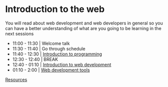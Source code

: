 # Introduction to the web
You will read about web development and web developers in general so you can have a better understanding of what are you going to be learning in the next sessions

- 11:00 - 11:30 | Welcome talk
- 11:30 - 11:40 | Go through schedule
- 11:40 - 12:30 | [Introduction to programming](./programming.md)
- 12:30 - 12:40 | BREAK
- 12:40 - 01:10 | [Introduction to web development](./intro-to-web.md)
- 01:10 - 2:00  | [Web development tools](./webdev-tools.md)

 [Resources](./resources.md)


